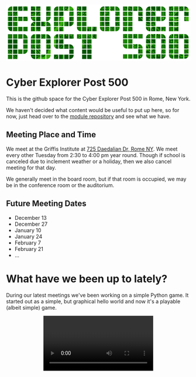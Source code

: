 
![](images/ep500-800.png)

Cyber Explorer Post 500
=======================
This is the github space for the Cyber Explorer Post 500 in Rome, New York.

We haven't decided what content would be useful to put up here, so for now,
just head over to the [module repository](modules/) and see what we have.


Meeting Place and Time
----------------------
We meet at the Griffis Institute at [725 Daedalian Dr, Rome NY](https://www.google.com/maps/place/Griffiss+Institute/@43.212204,-75.398448,15z/data=!4m5!3m4!1s0x0:0x6534a15939502b15!8m2!3d43.212204!4d-75.398448).
We meet every other Tuesday from 2:30 to 4:00 pm year round.  Though if school
is canceled due to inclement weather or a holiday, then we also cancel meeting
for that day.

We generally meet in the board room, but if that room is occupied, we may be in
the conference room or the auditorium.

Future Meeting Dates
--------------------

* December 13
* December 27
* January 10
* January 24
* February 7
* February 21
* ...

What have we been up to lately?
==============================
During our latest meetings we've been working on a simple Python game.  It
started out as a simple, but graphical hello world and now it's a playable
(albeit simple) game.

<center><video src="videos/capture-800.mp4"/></center>
